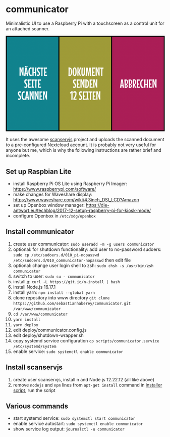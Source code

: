 # communicator

Minimalistic UI to use a Raspberry Pi with a touchscreen as a control
unit for an attached scanner.

![screenshot](doc/screenshot.png)

It uses the awesome [scanservjs](https://github.com/sbs20/scanservjs) project
and uploads the scanned document to a pre-configured Nextcloud account. It
is probably not very useful for anyone but me, which is why the following
instructions are rather brief and incomplete.

## Set up Raspbian Lite

- install Raspberry Pi OS Lite using Raspberry Pi Imager: https://www.raspberrypi.com/software/
- make changes for Waveshare display: https://www.waveshare.com/wiki/4.3inch_DSI_LCD?Amazon
- set up Openbox window manager: https://die-antwort.eu/techblog/2017-12-setup-raspberry-pi-for-kiosk-mode/
- configure Openbox in `/etc/xdg/openbox`

## Install communicator

1. create user communicator: `sudo useradd -m -g users communicator`
2. optional: for shutdown functionality: add user to no-password sudoers:
   `sudo cp /etc/sudoers.d/010_pi-nopasswd /etc/sudoers.d/010_communicator-nopasswd` then edit file
3. optional: change user login shell to zsh: `sudo chsh -s /usr/bin/zsh communicator`
4. switch to user: `sudo su - communicator`
5. install [n](https://www.npmjs.com/package/n): `curl -L https://git.io/n-install | bash`
6. install Node.js 16.17.1
7. install yarn: `npm install --global yarn`
8. clone repository into www directory `git clone https://github.com/sebastianhaberey/communicator.git /var/www/communicator`
9. `cd /var/www/communicator`
10. `yarn install`
11. `yarn deploy`
12. edit deploy/communicator.config.js
13. edit deploy/shutdown-wrapper.sh
14. copy systemd service configuration `cp scripts/communicator.service /etc/systemd/system`
15. enable service: `sudo systemctl enable communicator`

## Install scanservjs

1. create user scanservjs, install n and Node.js 12.22.12 (all like above)
2. remove `nodejs` and `npm` lines from `apt-get install` command in
   [installer script](https://raw.githubusercontent.com/sbs20/scanservjs/master/packages/server/installer.sh),
   run the script

## Various commands

- start systemd service: `sudo systemctl start communicator`
- enable service autostart: `sudo systemctl enable communicator`
- show service log output: `journalctl -u communicator`